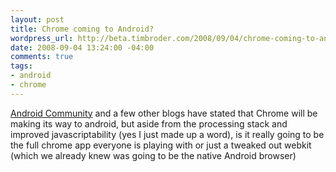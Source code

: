 ```yaml
--- 
layout: post
title: Chrome coming to Android?
wordpress_url: http://beta.timbroder.com/2008/09/04/chrome-coming-to-android/
date: 2008-09-04 13:24:00 -04:00
comments: true
tags: 
- android
- chrome
---
```

<a href="http://androidcommunity.com/google-chrome-coming-to-android-20080903/">Android Community</a> and a few other blogs have stated that Chrome will be making its way to android, but aside from the processing stack and improved javascriptability (yes I just made up a word), is it really going to be the full chrome app everyone is playing with or just a tweaked out webkit (which we already knew was going to be the native Android browser)
